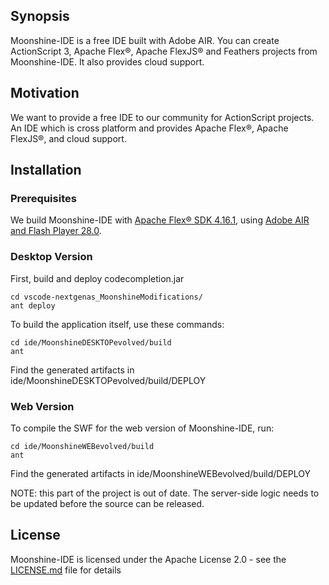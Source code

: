 ## Synopsis

Moonshine-IDE is a free IDE built with Adobe AIR. You can create ActionScript 3, Apache Flex®, Apache FlexJS® and Feathers projects from Moonshine-IDE. It also provides cloud support.
## Motivation

We want to provide a free IDE to our community for ActionScript projects. An IDE which is cross platform and provides Apache Flex®, Apache FlexJS®, and cloud support.

## Installation

### Prerequisites

We build Moonshine-IDE with [Apache Flex® SDK 4.16.1](https://flex.apache.org/installer.html), using [Adobe AIR and Flash Player 28.0](https://helpx.adobe.com/flash-player/release-note/fp_28_air_28_release_notes.html).

### Desktop Version

First, build and deploy codecompletion.jar

    cd vscode-nextgenas_MoonshineModifications/
    ant deploy


To build the application itself, use these commands:

    cd ide/MoonshineDESKTOPevolved/build
    ant 

Find the generated artifacts in ide/MoonshineDESKTOPevolved/build/DEPLOY

### Web Version

To compile the SWF for the web version of Moonshine-IDE, run:

    cd ide/MoonshineWEBevolved/build
    ant 


Find the generated artifacts in ide/MoonshineWEBevolved/build/DEPLOY

NOTE:  this part of the project is out of date.  The server-side logic needs to be updated before the source can be released.

## License

Moonshine-IDE is licensed under the Apache License 2.0 - see the [LICENSE.md](https://github.com/prominic/Moonshine-IDE/blob/master/LICENSE.MD) file for details

